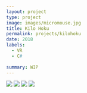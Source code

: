 ```yaml
---
layout: project
type: project
image: images/micromouse.jpg
title: Kilo Hoku
permalink: projects/kilohoku
date: 2018
labels:
  - VR
  - C#
  
summary: WIP
---
```


<div class="ui small rounded images">
  <img class="ui image" src="../images/.png">
  <img class="ui image" src="../images/.jpg">
  <img class="ui image" src="../images/.jpg">
  <img class="ui image" src="../images/.png">
</div>





